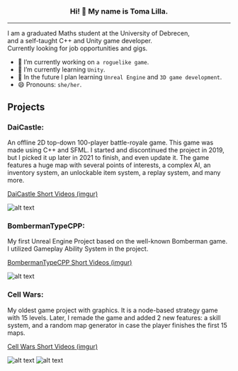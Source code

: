 
  
### <p align="center">Hi! 👋 My name is Toma Lilla.</p>
******
I am a graduated Maths student at the University of Debrecen,    
and a self-taught C++ and Unity game developer.  
Currently looking for job opportunities and gigs.

- 🔭 I’m currently working on `a roguelike game`. 
- 🌱 I’m currently learning `Unity`.
- 🌱 In the future I plan learning `Unreal Engine` and `3D game development`.
- 😄 Pronouns: `she/her`.

## Projects

### DaiCastle:
An offline 2D top-down 100-player battle-royale game. This game was made using C++ and SFML. I started and discontinued the project in 2019, but I picked it up later in 2021 to finish, and even update it. The game features a huge map with several points of interests, a complex AI, an inventory system, an unlockable item system, a replay system, and many more.

 [DaiCastle Short Videos (imgur)](https://imgur.com/a/ILUIHUQ)
 
![alt text](https://i.imgur.com/del2xmo.png)
### BombermanTypeCPP:
My first Unreal Engine Project based on the well-known Bomberman game. I utilized Gameplay Ability System in the project.

[BombermanTypeCPP Short Videos (imgur)](https://imgur.com/a/wFGIC6l)

![alt text](https://i.imgur.com/FfwFhx8.png)
### Cell Wars:
My oldest game project with graphics. It is a node-based strategy game with 15 levels. Later, I remade the game and added 2 new features: a skill system, and a random map generator in case the player finishes the first 15 maps.

[Cell Wars Short Videos (imgur)](https://imgur.com/a/qzHgXpv)

![alt text](https://i.imgur.com/IZjWB0E.png)
![alt text](https://i.imgur.com/U5VQ80B.png)
<!--
**zenkiisGlitchHub/zenkiisGlitchHub** is a ✨ _special_ ✨ repository because its `README.md` (this file) appears on your GitHub profile.

Here are some ideas to get you started:

- 🔭 I’m currently working on ...
- 🌱 I’m currently learning ...
- 👯 I’m looking to collaborate on ...
- 🤔 I’m looking for help with ...
- 💬 Ask me about ...
- 📫 How to reach me: ...
- 😄 Pronouns: ...
- ⚡ Fun fact: ...
-->
